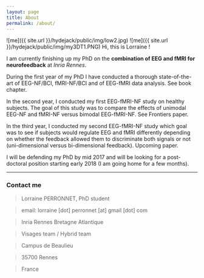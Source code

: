 ```yaml
---
layout: page
title: About
permalink: /about/
---
```


![me]({{ site.url }}/hydejack/public/img/low2.jpg)
![me]({{ site.url }}/hydejack/public/img/my3DT1.PNG)
Hi, this is Lorraine ! 

I am currently finishing up my PhD on the **combination of EEG and fMRI for neurofeedback** at _Inria Rennes_. 

During the first year of my PhD I have conducted a thorough state-of-the-art of EEG-NF/BCI, fMRI-NF/BCI and of EEG-fMRI data analysis. See book chapter.

In the second year, I conducted my first EEG-fMRI-NF study on healthy subjects. The goal of this study was to compare the effects of unimodal EEG-NF and fMRI-NF versus bimodal EEG-fMRI-NF. See Frontiers paper.

In the third year, I conducted my second EEG-fMRI-NF study which goal was to see if subjects would regulate EEG and fMRI differently depending on whether the feedback allowed them to discriminate both signals or not (uni-dimensional versus bi-dimensional feedback). Upcoming paper.

I will be defending my PhD by mid 2017 and will be looking for a post-doctoral position starting early 2018 (I am going home for a few months).

___



### Contact me

> Lorraine PERRONNET, PhD student

> email: lorraine [dot] perronnet [at] gmail [dot] com

> Inria Rennes Bretagne Atlantique

> Visages team / Hybrid team

> Campus de Beaulieu

> 35700 Rennes

> France
